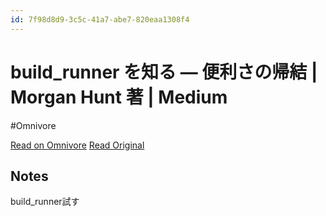 ```yaml
---
id: 7f98d8d9-3c5c-41a7-abe7-820eaa1308f4
---
```


# build_runner を知る — 便利さの帰結 | Morgan Hunt 著 | Medium
#Omnivore

[Read on Omnivore](https://omnivore.app/me/build-runner-morgan-hunt-medium-19034708368)
[Read Original](https://medium.com/@mrgnhnt96/getting-to-know-build-runner-the-consequences-of-convenience-0b5654756e3b)

## Notes

build_runner試す

